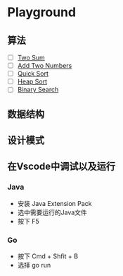 # Playground

## 算法
- [ ] [Two Sum](two-sum)
- [ ] [Add Two Numbers](add-two-numbers)
- [ ] [Quick Sort](quick-sort)
- [ ] [Heap Sort](heap-sort)
- [ ] [Binary Search](binary-search)

## 数据结构

## 设计模式

## 在Vscode中调试以及运行

### Java 

- 安装 Java Extension Pack 
- 选中需要运行的Java文件 
- 按下 F5

### Go

- 按下 Cmd + Shfit + B
- 选择 go run 